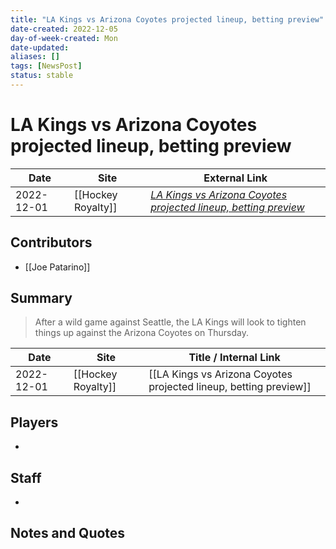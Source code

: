```yaml
---
title: "LA Kings vs Arizona Coyotes projected lineup, betting preview"
date-created: 2022-12-05
day-of-week-created: Mon
date-updated: 
aliases: []
tags: [NewsPost]
status: stable
---
```


# LA Kings vs Arizona Coyotes projected lineup, betting preview

| Date       | Site               | External Link                                                                                                                                                         |
| ---------- | ------------------ | --------------------------------------------------------------------------------------------------------------------------------------------------------------------- |
| 2022-12-01 | [[Hockey Royalty]] | [*LA Kings vs Arizona Coyotes projected lineup, betting preview*](https://hockeyroyalty.com/2022/12/01/la-kings-vs-arizona-coyotes-projected-lineup-betting-preview/) |

## Contributors
- [[Joe Patarino]]

## Summary
> After a wild game against Seattle, the LA Kings will look to tighten things up against the Arizona Coyotes on Thursday.

| Date | Site | Title / Internal Link | 
| ---- | ---- | --------------------- |
| 2022-12-01 | [[Hockey Royalty]]    | [[LA Kings vs Arizona Coyotes projected lineup, betting preview]]                                                                                                                          |

## Players
- 

## Staff
- 

## Notes and Quotes
> 

